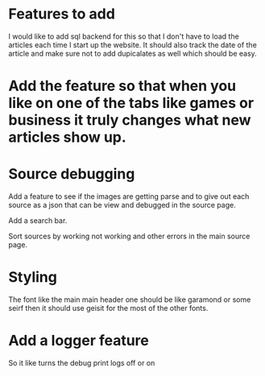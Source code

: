 # Features to add
I would like to add sql backend for this so that I don't have to load the articles each time I start up the website. It should also track the date of the article and make sure not to add dupicalates as well which should be easy.

# Add the feature so that when you like on one of the tabs like games or business it truly changes what new articles show up.


# Source debugging
Add a feature to see if the images are getting parse and to give out each source as a json that can be view and debugged in the source page.

Add a search bar.

Sort sources by working not working and other errors in the main source page.

# Styling

The font like the main main header one should be like garamond or some seirf then it should use geisit for the most of the other fonts.

# Add a logger feature
So it like turns the debug print logs off or on